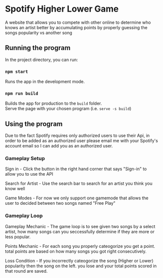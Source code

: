 # Spotify Higher Lower Game
A website that allows you to compete with other online to determine who knows an artist better by accumulating points by properly guessing the songs popularity vs another song

## Running the program
In the project directory, you can run:

### `npm start`
Runs the app in the development mode.

### `npm run build`
Builds the app for production to the `build` folder.\
Serve the page with your chosen program (i.e. `serve -s build`)

## Using the program
Due to the fact Spotify requires only authorized users to use their Api, in order to be added as an authorized user please email me with your Spotify's account email
so I can add you as an authorized user.

### Gameplay Setup
Sign in - Click the button in the right hand corner that says "Sign-in" to allow you to use the API

Search for Artist - Use the search bar to search for an artist you think you know well

Game Modes - For now we only support one gamemode that allows the user to decided between two songs named "Free Play"

### Gameplay Loop

Gameplay Mechanic - The game loop is to see given two songs by a select artist, how many songs can you seccessfully determine if they are more or less popular.

Points Mechanic - For each song you properly cateogorize you get a point. total points are based on how many songs you got right consecutively.

Loss Condition - If you incorrectly cateogorize the song (Higher or Lower) popularity then the song on the left. you lose and your total points scored in that round are saved.
